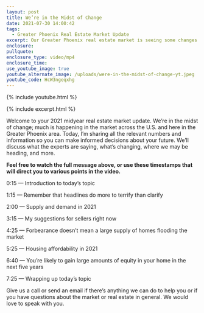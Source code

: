 ```yaml
---
layout: post
title: We’re in the Midst of Change
date: 2021-07-30 14:00:42
tags:
  - Greater Phoenix Real Estate Market Update
excerpt: Our Greater Phoenix real estate market is seeing some changes.
enclosure:
pullquote:
enclosure_type: video/mp4
enclosure_time:
use_youtube_image: true
youtube_alternate_image: /uploads/were-in-the-midst-of-change-yt.jpeg
youtube_code: HcW3ngeqxhg
---
```

{% include youtube.html %}

{% include excerpt.html %}

Welcome to your 2021 midyear real estate market update. We’re in the midst of change; much is happening in the market across the U.S. and here in the Greater Phoenix area. Today, I’m sharing all the relevant numbers and information so you can make informed decisions about your future. We’ll discuss what the experts are saying, what’s changing, where we may be heading, and more.

**Feel free to watch the full message above, or use these timestamps that will direct you to various points in the video.**

0:15 — Introduction to today’s topic

1:15 — Remember that headlines do more to terrify than clarify

2:00 — Supply and demand in 2021

3:15 — My suggestions for sellers right now

4:25 — Forbearance doesn’t mean a large supply of homes flooding the market

5:25 — Housing affordability in 2021

6:40 — You’re likely to gain large amounts of equity in your home in the next five years

7:25 — Wrapping up today’s topic

Give us a call or send an email if there’s anything we can do to help you or if you have questions about the market or real estate in general. We would love to speak with you.
